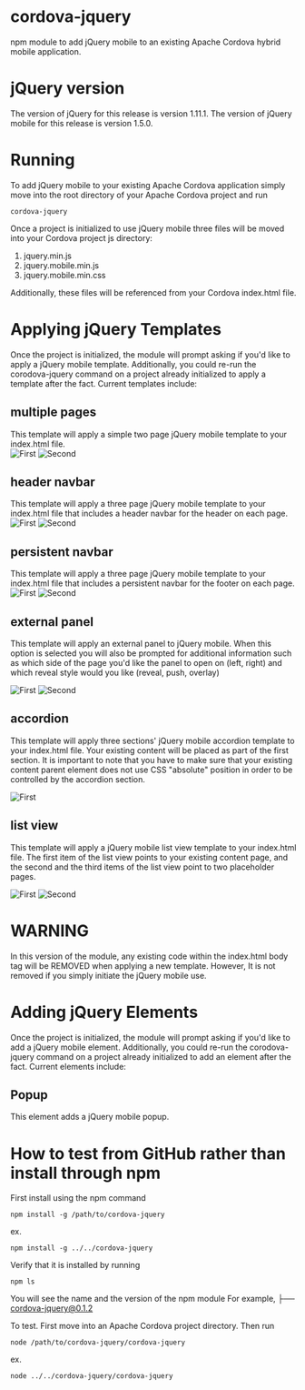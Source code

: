 cordova-jquery
==============

npm module to add jQuery mobile to an existing Apache Cordova hybrid mobile application.

jQuery version
===============

The version of jQuery for this release is version 1.11.1.
The version of jQuery mobile for this release is version 1.5.0.

Running
==============

To add jQuery mobile to your existing Apache Cordova application simply move into the root directory of your Apache Cordova project and run

    cordova-jquery

Once a project is initialized to use jQuery mobile three files will be moved into your Cordova project js directory:

1. jquery.min.js
2. jquery.mobile.min.js
3. jquery.mobile.min.css

Additionally, these files will be referenced from your Cordova index.html file.

Applying jQuery Templates
==============

Once the project is initialized, the module will prompt asking if you'd like to apply a jQuery mobile template.  Additionally, you could re-run the corodova-jquery command on a project already initialized to apply a template after the fact.  Current templates include:

## multiple pages
This template will apply a simple two page jQuery mobile template to your index.html file.  
![First](https://raw.githubusercontent.com/Open-I-Beam/cordova-jquery-npm/master/figures/multipage1.jpg)
![Second](https://raw.githubusercontent.com/Open-I-Beam/cordova-jquery-npm/master/figures/multipage2.jpg)

## header navbar
This template will apply a three page jQuery mobile template to your index.html file that includes a header navbar for the header on each page.
![First](https://raw.githubusercontent.com/Open-I-Beam/cordova-jquery-npm/master/figures/headerNavBar1.jpg)
![Second](https://raw.githubusercontent.com/Open-I-Beam/cordova-jquery-npm/master/figures/headerNavBar2.jpg)

## persistent navbar
This template will apply a three page jQuery mobile template to your index.html file that includes a persistent navbar for the footer on each page.
![First](https://raw.githubusercontent.com/Open-I-Beam/cordova-jquery-npm/master/figures/pnav1.jpg)
![Second](https://raw.githubusercontent.com/Open-I-Beam/cordova-jquery-npm/master/figures/pnav2.jpg)

## external panel
This template will apply an external panel to jQuery mobile.  When this option is selected you will also be prompted for additional information such as which side of the page you'd like the panel to open on (left, right) and which reveal style would you like (reveal, push, overlay)

![First](https://raw.githubusercontent.com/Open-I-Beam/cordova-jquery-npm/master/figures/panel1.jpg)
![Second](https://raw.githubusercontent.com/Open-I-Beam/cordova-jquery-npm/master/figures/panel2.jpg)

## accordion
This template will apply three sections' jQuery mobile accordion template to your index.html file. Your existing content will be placed as part of the first section. It is important to note that you have to make sure that your existing content parent element does not use CSS "absolute" position in order to be controlled by the accordion section.

![First](https://raw.githubusercontent.com/Open-I-Beam/cordova-jquery-npm/master/figures/section.jpg)

## list view
This template will apply a jQuery mobile list view template to your index.html file. The first item of the list view points to your existing content page, and the second and the third items of the list view point to two placeholder pages.

![First](https://raw.githubusercontent.com/Open-I-Beam/cordova-jquery-npm/master/figures/ListView1.jpg)
![Second](https://raw.githubusercontent.com/Open-I-Beam/cordova-jquery-npm/master/figures/ListView2.jpg)

WARNING
==============

In this version of the module, any existing code within the index.html body tag will be REMOVED when applying a new template.  However, It is not removed if you simply initiate the jQuery mobile use.

Adding jQuery Elements
==============

Once the project is initialized, the module will prompt asking if you'd like to add a jQuery mobile element.  Additionally, you could re-run the corodova-jquery command on a project already initialized to add an element after the fact.  Current elements include:

## Popup
This element adds a jQuery mobile popup.

How to test from GitHub rather than install through npm
=================
First install using the npm command

	npm install -g /path/to/cordova-jquery
	
ex.

	npm install -g ../../cordova-jquery
	
Verify that it is installed by running

	npm ls
	
You will see the name and the version of the npm module
For example,
├── cordova-jquery@0.1.2

	
To test.  First move into an Apache Cordova project directory.  Then run

	node /path/to/cordova-jquery/cordova-jquery
	
ex.

	node ../../cordova-jquery/cordova-jquery
